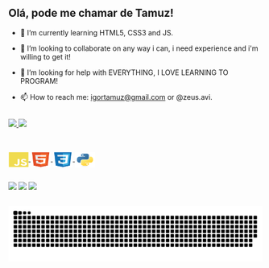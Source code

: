  ## Olá, pode me chamar de Tamuz!
- 🌱 I’m currently learning HTML5, CSS3 and JS.
- 👯 I’m looking to collaborate on any way i can, i need experience and i'm willing to get it!
- 🤔 I’m looking for help with EVERYTHING, I LOVE LEARNING TO PROGRAM!
- 📫 How to reach me: igortamuz@gmail.com or @zeus.avi.

   ##
   
<div>
  <a href="https://github.com/Tamuzeus">
  <img height="180em" src="https://github-readme-stats.vercel.app/api?username=Tamuzeus&show_icons=true&theme=dark&include_all_commits=true&count_private=true"/>
  <img height="180em" src="https://github-readme-stats.vercel.app/api/top-langs/?username=Tamuzeus&layout=compact&langs_count=7&theme=dark"/>
</div>
 
   ##
 
  <div style="display: inline_block"><br>
  <img align="center" alt="Rafa-Js" height="30" width="40" src="https://raw.githubusercontent.com/devicons/devicon/master/icons/javascript/javascript-plain.svg">
 <!-- <img align="center" alt="Rafa-React" height="30" width="40" src="https://raw.githubusercontent.com/devicons/devicon/master/icons/react/react-original.svg"> -->
  <img align="center" alt="Rafa-HTML" height="30" width="40" src="https://raw.githubusercontent.com/devicons/devicon/master/icons/html5/html5-original.svg">
  <img align="center" alt="Rafa-CSS" height="30" width="40" src="https://raw.githubusercontent.com/devicons/devicon/master/icons/css3/css3-original.svg">
  <img align="center" alt="Rafa-Python" height="30" width="40" src="https://raw.githubusercontent.com/devicons/devicon/master/icons/python/python-original.svg">
</div>
 
   ##
 
  <div> 
  
  <a href="https://instagram.com/zeus.avi" target="_blank"><img src="https://img.shields.io/badge/-Instagram-%23E4405F?style=for-the-badge&logo=instagram&logoColor=white" target="_blank"></a>
  <a href = "mailto:igortamuz@gmail.com"><img src="https://img.shields.io/badge/-Gmail-%23333?style=for-the-badge&logo=gmail&logoColor=white" target="_blank"></a>
  <a href="https://www.linkedin.com/in/igor-tamuz-913b001b8/" target="_blank"><img src="https://img.shields.io/badge/-LinkedIn-%230077B5?style=for-the-badge&logo=linkedin&logoColor=white" target="_blank"></a> 
 
  </div>
 
   ##
   
  ![Snake animation](https://github.com/tamuzeus/tamuzeus/blob/output/github-contribution-grid-snake.svg)
